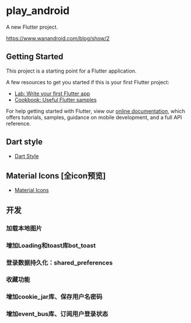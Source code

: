 # play_android

A new Flutter project.

https://www.wanandroid.com/blog/show/2

## Getting Started

This project is a starting point for a Flutter application.

A few resources to get you started if this is your first Flutter project:

- [Lab: Write your first Flutter app](https://flutter.dev/docs/get-started/codelab)
- [Cookbook: Useful Flutter samples](https://flutter.dev/docs/cookbook)

For help getting started with Flutter, view our
[online documentation](https://flutter.dev/docs), which offers tutorials,
samples, guidance on mobile development, and a full API reference.

## Dart style 

- [Dart Style](https://dart.dev/guides/language/effective-dart/style)

## Material Icons  [全icon预览]

- [Material Icons](https://material.io/resources/icons/?icon=sd_storage&style=baseline)


## 开发

### 加载本地图片

### 增加Loading和toast库bot_toast

### 登录数据持久化：shared_preferences

### 收藏功能

### 增加cookie_jar库、保存用户名密码

### 增加event_bus库、订阅用户登录状态